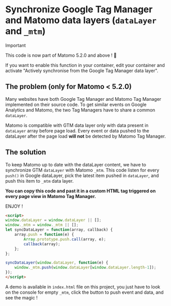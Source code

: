 ﻿# Synchronize Google Tag Manager and Matomo data layers (```dataLayer``` and ```_mtm```)


> [!IMPORTANT]
> This code is now part of Matomo 5.2.0 and above ! 🥳
>
> If you want to enable this function in your container, edit your container and activate "Actively synchronise from the Google Tag Manager data layer".

## The problem (only for Matomo < 5.2.0)
Many websites have both Google Tag Manager and Matomo Tag Manager implemented on their source code.
To get similar events on Google Analytics and Matomo, the two Tag Managers have to share a common ```dataLayer```.

Matomo is compatible with GTM data layer only with data present in ```dataLayer``` array before page load.
Every event or data pushed to the dataLayer after the page load **will not** be detected by Matomo Tag Manager.


## The solution
To keep Matomo up to date with the dataLayer content, we have to synchronize GTM ```dataLayer``` with Matomo ```_mtm```.
This code listen for every ```push()``` in Google dataLayer, pick the latest item pushed in ```dataLayer```, and push this item to ```_mtm``` data layer.

**You can copy this code and past it in a custom HTML tag triggered on every page view in Matomo Tag Manager.**

ENJOY !

```html
<script>
window.dataLayer = window.dataLayer || [];
window._mtm = window._mtm || [];
let syncDataLayer = function(array, callback) {
    array.push = function(e) {
        Array.prototype.push.call(array, e);
        callback(array);
    };
};

syncDataLayer(window.dataLayer, function(e) {
    window._mtm.push(window.dataLayer[window.dataLayer.length-1]);
});
</script>
```

A demo is available in ```index.html``` file on this project, you just have to look on the console for empty ```_mtm```, click the button to push event and data, and see the magic !

<!--
## Optional : Completely remove Google Tag Manager
In some cases, you want to keep the dataLayer but completely remove the Google Tag Manager tracking code. You can remove the code, but you must keep the initialization of ```dataLayer```.

Replace the Google Tag Manager code with this simple initialization code.

```html
<script>
 // Initialize GTM dataLayer to keep dataLayer working 
 window.dataLayer = window.dataLayer || [];
</script>
```
-->
